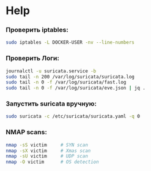 # Help

### Проверить iptables:
```bash
sudo iptables -L DOCKER-USER -nv --line-numbers
```

### Проверить Логи:
```bash
journalctl -u suricata.service -b
sudo tail -n 200 /var/log/suricata/suricata.log
sudo tail -n 0 -f /var/log/suricata/fast.log
sudo tail -n 0 -f /var/log/suricata/eve.json | jq .
```

### Запустить suricata вручную:
```bash
sudo suricata -c /etc/suricata/suricata.yaml -q 0
```

### NMAP scans:
```bash
nmap -sS victim     # SYN scan
nmap -sX victim     # Xmas scan
nmap -sU victim     # UDP scan
nmap -O victim      # OS detection
```